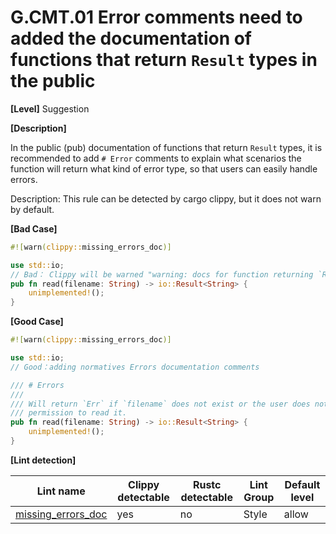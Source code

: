 # G.CMT.01 Error comments need to added the documentation of functions that return `Result` types in the public

**[Level]** Suggestion

**[Description]**

In the public (pub) documentation of functions that return `Result` types, it is recommended to add `# Error` comments to explain what scenarios the function will return what kind of error type, so that users can easily handle errors.

Description: This rule can be detected by cargo clippy, but it does not warn by default.

**[Bad Case]**

```rust
#![warn(clippy::missing_errors_doc)]

use std::io;
// Bad： Clippy will be warned "warning: docs for function returning `Result` missing `# Errors` section"
pub fn read(filename: String) -> io::Result<String> {
    unimplemented!();
}
```

**[Good Case]**

```rust
#![warn(clippy::missing_errors_doc)]

use std::io;
// Good：adding normatives Errors documentation comments

/// # Errors
///
/// Will return `Err` if `filename` does not exist or the user does not have
/// permission to read it.
pub fn read(filename: String) -> io::Result<String> {
    unimplemented!();
}
```

**[Lint detection]**

| Lint name                                                                                            | Clippy detectable | Rustc detectable | Lint Group | Default level |
| ---------------------------------------------------------------------------------------------------- | ----------------- | ---------------- | ---------- | ------------- |
| [missing_errors_doc ](https://rust-lang.github.io/rust-clippy/master/index.html#missing_errors_doc ) | yes               | no               | Style      | allow         |